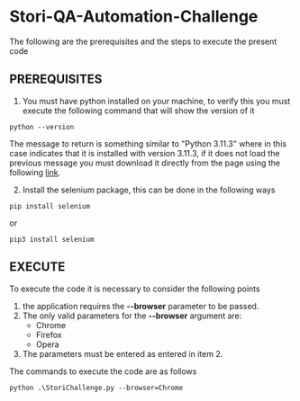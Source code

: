 # Stori-QA-Automation-Challenge
The following are the prerequisites and the steps to execute the present code

## PREREQUISITES
1. You must have python installed on your machine, to verify this you must execute the following command that will show the version of it
```
python --version
```
 The message to return is something similar to "Python 3.11.3" where in this case indicates that it is installed with version 3.11.3, if it does not load the previous message you must download it directly from the page using the following [link](https://www.python.org/downloads/).

2. Install the selenium package, this can be done in the following ways
```
pip install selenium
```
or
```
pip3 install selenium
```

## EXECUTE
To execute the code it is necessary to consider the following points
1. the application requires the <b>--browser</b> parameter to be passed.
2. The only valid parameters for the <b>--browser</b> argument are:
    * Chrome
    * Firefox
    * Opera
3. The parameters must be entered as entered in item 2.

The commands to execute the code are as follows
```
python .\StoriChallenge.py --browser=Chrome
```
